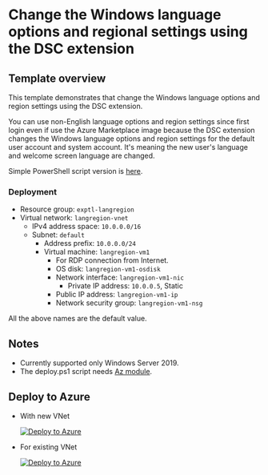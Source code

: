 # Change the Windows language options and regional settings using the DSC extension

## Template overview

This template demonstrates that change the Windows language options and region settings using the DSC extension.

You can use non-English language options and region settings since first login even if use the Azure Marketplace image because the DSC extension changes the Windows language options and region settings for the default user account and system account. It's meaning the new user's language and welcome screen language are changed.

Simple PowerShell script version is [here](https://github.com/tksh164/change-windows-language-regional-settings).

### Deployment

- Resource group: `exptl-langregion`
- Virtual network: `langregion-vnet`
    - IPv4 address space: `10.0.0.0/16`
    - Subnet: `default`
        - Address prefix: `10.0.0.0/24`
        - Virtual machine: `langregion-vm1`
            - For RDP connection from Internet.
            - OS disk: `langregion-vm1-osdisk`
            - Network interface: `langregion-vm1-nic`
                - Private IP address: `10.0.0.5`, Static
            - Public IP address: `langregion-vm1-ip`
            - Network security group: `langregion-vm1-nsg`

All the above names are the default value.

## Notes

- Currently supported only Windows Server 2019.
- The deploy.ps1 script needs [Az module](https://www.powershellgallery.com/packages/Az/).

## Deploy to Azure

- With new VNet

    [![Deploy to Azure](https://aka.ms/deploytoazurebutton)](https://portal.azure.com/#create/Microsoft.Template/uri/https%3A%2F%2Fraw.githubusercontent.com%2Ftksh164%2Fazure-demo-scripts-templates%2Fmaster%2Farm-templates%2Fwin-lang-region-config%2Ftemplate.json)

- For existing VNet

    [![Deploy to Azure](https://aka.ms/deploytoazurebutton)](https://portal.azure.com/#create/Microsoft.Template/uri/https%3A%2F%2Fraw.githubusercontent.com%2Ftksh164%2Fazure-demo-scripts-templates%2Fmaster%2Farm-templates%2Fwin-lang-region-config%2Ftemplate-existing-vnet.json)

